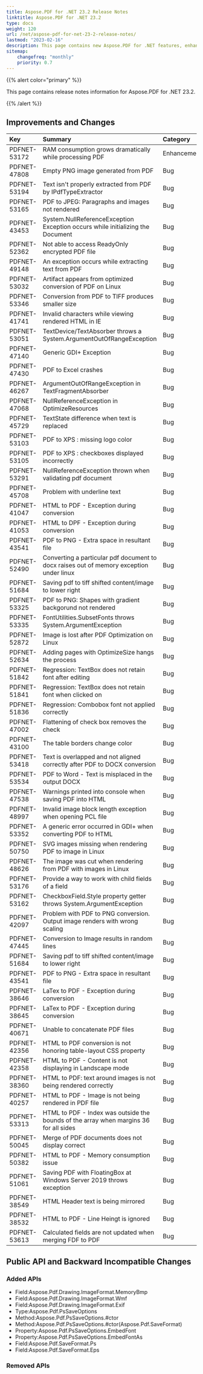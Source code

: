```yaml
---
title: Aspose.PDF for .NET 23.2 Release Notes
linktitle: Aspose.PDF for .NET 23.2
type: docs
weight: 120
url: /net/aspose-pdf-for-net-23-2-release-notes/
lastmod: "2023-02-16"
description: This page contains new Aspose.PDF for .NET features, enhancement, and bug fixes in 2023, version 23.2.
sitemap:
    changefreq: "monthly"
    priority: 0.7
---
```


{{% alert color="primary" %}}

This page contains release notes information for Aspose.PDF for .NET 23.2.

{{% /alert %}}

## Improvements and Changes

|**Key**|**Summary**|**Category**|
| :- | :- | :- |
|PDFNET- 53172|RAM consumption grows dramatically while processing PDF|Enhancement|
|PDFNET- 47808|Empty PNG image generated from PDF|Bug|
|PDFNET- 53194|Text isn't properly extracted from PDF by IPdfTypeExtractor|Bug|
|PDFNET- 53165|PDF to JPEG: Paragraphs and images not rendered|Bug|
|PDFNET- 43453|System.NullReferenceException Exception occurs while initializing the Document|Bug|
|PDFNET- 52362|Not able to access ReadyOnly encrypted PDF file|Bug|
|PDFNET- 49148|An exception occurs while extracting text from PDF|Bug|
|PDFNET- 53032|Artifact appears from optimized conversion of PDF on Linux|Bug|
|PDFNET- 53346|Conversion from PDF to TIFF produces smaller size|Bug|
|PDFNET- 41741|Invalid characters while viewing rendered HTML in IE|Bug|
|PDFNET- 53051|TextDevice/TextAbsorber throws a System.ArgumentOutOfRangeException|Bug|
|PDFNET- 47140|Generic GDI+ Exception|Bug|
|PDFNET- 47430|PDF to Excel crashes|Bug|
|PDFNET- 46267|ArgumentOutOfRangeException in TextFragmentAbsorber|Bug|
|PDFNET- 47068|NullReferenceException in OptimizeResources|Bug|
|PDFNET- 45729|TextState difference when text is replaced|Bug|
|PDFNET- 53103|PDF to XPS : missing logo color|Bug|
|PDFNET- 53105|PDF to XPS : checkboxes displayed incorrectly|Bug|
|PDFNET- 53291|NullReferenceException thrown when validating pdf document|Bug|
|PDFNET- 45708|Problem with underline text|Bug|
|PDFNET- 41047|HTML to PDF - Exception during conversion|Bug|
|PDFNET- 41053|HTML to DPF - Exception during conversion|Bug|
|PDFNET- 43541|PDF to PNG - Extra space in resultant file|Bug|
|PDFNET- 52490|Converting a particular pdf document to docx raises out of memory exception under linux|Bug|
|PDFNET- 51684|Saving pdf to tiff shifted content/image to lower right|Bug|
|PDFNET- 53325|PDF to PNG: Shapes with gradient backgorund not rendered|Bug|
|PDFNET- 53335|FontUtilities.SubsetFonts throws System.ArgumentException|Bug|
|PDFNET- 52872|Image is lost after PDF Optimization on Linux|Bug|
|PDFNET- 52634|Adding pages with OptimizeSize hangs the process|Bug|
|PDFNET- 51842|Regression: TextBox does not retain font after editing|Bug|
|PDFNET- 51841|Regression: TextBox does not retain font when clicked on|Bug|
|PDFNET- 51836|Regression: Combobox font not applied correctly|Bug|
|PDFNET- 47002|Flattening of check box removes the check|Bug|
|PDFNET- 43100|The table borders change color|Bug|
|PDFNET- 53418|Text is overlapped and not aligned correctly after PDF to DOCX conversion|Bug|
|PDFNET- 53534|PDF to Word - Text is misplaced in the output DOCX|Bug|
|PDFNET- 47538|Warnings printed into console when saving PDF into HTML|Bug|
|PDFNET- 48997|Invalid image block length exception when opening PCL file|Bug|
|PDFNET- 53352|A generic error occurred in GDI+ when converting PDF to HTML|Bug|
|PDFNET- 50750|SVG images missing when rendering PDF to image in Linux|Bug|
|PDFNET- 48626|The image was cut when rendering from PDF with images in Linux|Bug|
|PDFNET- 53176|Provide a way to work with child fields of a field|Bug|
|PDFNET- 53162|CheckboxField.Style property getter throws System.ArgumentException|Bug|
|PDFNET- 42097|Problem with PDF to PNG conversion. Output image renders with wrong scaling|Bug|
|PDFNET- 47445|Conversion to Image results in random lines|Bug|
|PDFNET- 51684|Saving pdf to tiff shifted content/image to lower right|Bug|
|PDFNET- 43541|PDF to PNG - Extra space in resultant file|Bug|
|PDFNET- 38646|LaTex to PDF - Exception during conversion|Bug|
|PDFNET- 38645|LaTex to PDF - Exception during conversion|Bug|
|PDFNET- 40671|Unable to concatenate PDF files|Bug|
|PDFNET- 42356|HTML to PDF conversion is not honoring table-layout CSS property|Bug|
|PDFNET- 42358|HTML to PDF - Content is not displaying in Landscape mode|Bug|
|PDFNET- 38360|HTML to PDF: text around images is not being rendered correctly|Bug|
|PDFNET- 40257|HTML to PDF - Image is not being rendered in PDF file|Bug|
|PDFNET- 53313|HTML to PDF - Index was outside the bounds of the array when margins 36 for all sides|Bug|
|PDFNET- 50045|Merge of PDF documents does not display correct|Bug|
|PDFNET- 50382|HTML to PDF - Memory consumption issue|Bug|
|PDFNET- 51061|Saving PDF with FloatingBox at Windows Server 2019 throws exception|Bug|
|PDFNET- 38549|HTML Header text is being mirrored|Bug|
|PDFNET- 38532|HTML to PDF - Line Heingt is ignored|Bug|
|PDFNET- 53613|Calculated fields are not updated when merging FDF to PDF|Bug|

## Public API and Backward Incompatible Changes

### Added APIs
* Field:Aspose.Pdf.Drawing.ImageFormat.MemoryBmp
* Field:Aspose.Pdf.Drawing.ImageFormat.Wmf
* Field:Aspose.Pdf.Drawing.ImageFormat.Exif
* Type:Aspose.Pdf.PsSaveOptions
* Method:Aspose.Pdf.PsSaveOptions.#ctor
* Method:Aspose.Pdf.PsSaveOptions.#ctor(Aspose.Pdf.SaveFormat)
* Property:Aspose.Pdf.PsSaveOptions.EmbedFont
* Property:Aspose.Pdf.PsSaveOptions.EmbedFontAs
* Field:Aspose.Pdf.SaveFormat.Ps
* Field:Aspose.Pdf.SaveFormat.Eps

### Removed APIs
